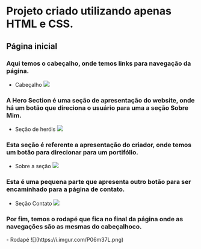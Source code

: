 <h1>Projeto criado utilizando apenas HTML e CSS.</h1>

<h2>Página inicial</h2>

<h3>Aqui temos o cabeçalho, onde temos links para navegação da página.</h3>

- Cabeçalho ![](https://i.imgur.com/Vwj9U0y.png)



<h3>A Hero Section é uma seção de apresentação do website, onde há um botão que direciona o usuário para uma a seção Sobre Mim.</h3>

- Seção de heróis ![](https://i.imgur.com/tjYO6R6.png)



<h3> Esta seção é referente a apresentação do criador, onde temos um botão para direcionar para um portifólio.</h3>

- Sobre a seção ![](https://i.imgur.com/KHPaEWW.png)



<h3> Esta é uma pequena parte que apresenta outro botão para ser encaminhado para a página de contato.</h3>

- Seção Contato ![](https://i.imgur.com/e88URFi.png)



<h3>Por fim, temos o rodapé que fica no final da página onde as navegações são as mesmas do cabeçalhoco.</h3>
- Rodapé ![](https://i.imgur.com/P06m37L.png)

